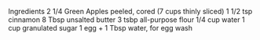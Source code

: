 Ingredients
2 1/4 Green Apples peeled, cored (7 cups thinly sliced)
1 1/2 tsp cinnamon
8 Tbsp unsalted butter
3 tsbp all-purpose flour
1/4 cup water
1 cup granulated sugar
1 egg + 1 Tbsp water, for egg wash